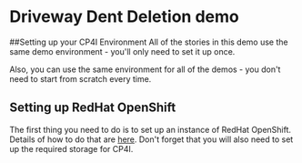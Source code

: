 # Driveway Dent Deletion demo
##Setting up your CP4I Environment
All of the stories in this demo use the same demo environment - you'll only need to set it up once.

Also, you can use the same environment for all of the demos - you don't need to start from scratch every time.

## Setting up RedHat OpenShift
The first thing you need to do is to set up an instance of RedHat OpenShift. Details of how to do that are [here](). Don't forget that you will also need to set up the required storage for CP4I.
